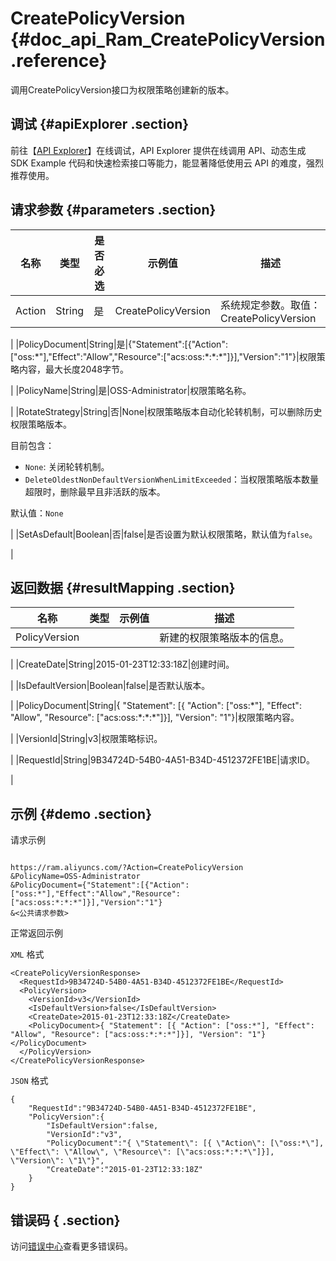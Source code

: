 # CreatePolicyVersion {#doc_api_Ram_CreatePolicyVersion .reference}

调用CreatePolicyVersion接口为权限策略创建新的版本。

## 调试 {#apiExplorer .section}

前往【[API Explorer](https://api.aliyun.com/#product=Ram&api=CreatePolicyVersion)】在线调试，API Explorer 提供在线调用 API、动态生成 SDK Example 代码和快速检索接口等能力，能显著降低使用云 API 的难度，强烈推荐使用。

## 请求参数 {#parameters .section}

|名称|类型|是否必选|示例值|描述|
|--|--|----|---|--|
|Action|String|是|CreatePolicyVersion|系统规定参数。取值：CreatePolicyVersion

 |
|PolicyDocument|String|是|\{"Statement":\[\{"Action":\["oss:\*"\],"Effect":"Allow","Resource":\["acs:oss:\*:\*:\*"\]\}\],"Version":"1"\}|权限策略内容，最大长度2048字节。

 |
|PolicyName|String|是|OSS-Administrator|权限策略名称。

 |
|RotateStrategy|String|否|None|权限策略版本自动化轮转机制，可以删除历史权限策略版本。

 目前包含：

 -   `None`: 关闭轮转机制。
-   `DeleteOldestNonDefaultVersionWhenLimitExceeded`：当权限策略版本数量超限时，删除最早且非活跃的版本。

 默认值：`None`

 |
|SetAsDefault|Boolean|否|false|是否设置为默认权限策略，默认值为`false`。

 |

## 返回数据 {#resultMapping .section}

|名称|类型|示例值|描述|
|--|--|---|--|
|PolicyVersion| | |新建的权限策略版本的信息。

 |
|CreateDate|String|2015-01-23T12:33:18Z|创建时间。

 |
|IsDefaultVersion|Boolean|false|是否默认版本。

 |
|PolicyDocument|String|\{ "Statement": \[\{ "Action": \["oss:\*"\], "Effect": "Allow", "Resource": \["acs:oss:\*:\*:\*"\]\}\], "Version": "1"\}|权限策略内容。

 |
|VersionId|String|v3|权限策略标识。

 |
|RequestId|String|9B34724D-54B0-4A51-B34D-4512372FE1BE|请求ID。

 |

## 示例 {#demo .section}

请求示例

``` {#request_demo}

https://ram.aliyuncs.com/?Action=CreatePolicyVersion
&PolicyName=OSS-Administrator
&PolicyDocument={"Statement":[{"Action":["oss:*"],"Effect":"Allow","Resource":["acs:oss:*:*:*"]}],"Version":"1"}
&<公共请求参数>

```

正常返回示例

`XML` 格式

``` {#xml_return_success_demo}
<CreatePolicyVersionResponse>
  <RequestId>9B34724D-54B0-4A51-B34D-4512372FE1BE</RequestId>
  <PolicyVersion>
    <VersionId>v3</VersionId>
    <IsDefaultVersion>false</IsDefaultVersion>
    <CreateDate>2015-01-23T12:33:18Z</CreateDate>
    <PolicyDocument>{ "Statement": [{ "Action": ["oss:*"], "Effect": "Allow", "Resource": ["acs:oss:*:*:*"]}], "Version": "1"}</PolicyDocument>
  </PolicyVersion>
</CreatePolicyVersionResponse>

```

`JSON` 格式

``` {#json_return_success_demo}
{
	"RequestId":"9B34724D-54B0-4A51-B34D-4512372FE1BE",
	"PolicyVersion":{
		"IsDefaultVersion":false,
		"VersionId":"v3",
		"PolicyDocument":"{ \"Statement\": [{ \"Action\": [\"oss:*\"], \"Effect\": \"Allow\", \"Resource\": [\"acs:oss:*:*:*\"]}], \"Version\": \"1\"}",
		"CreateDate":"2015-01-23T12:33:18Z"
	}
}
```

## 错误码 { .section}

访问[错误中心](https://error-center.alibabacloud.com/status/product/Ram)查看更多错误码。

